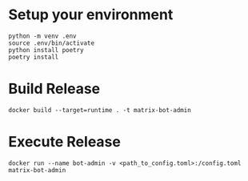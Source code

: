 # Setup your environment
```
python -m venv .env
source .env/bin/activate
python install poetry
poetry install
```

# Build Release
```
docker build --target=runtime . -t matrix-bot-admin
```

# Execute Release
```
docker run --name bot-admin -v <path_to_config.toml>:/config.toml matrix-bot-admin
```